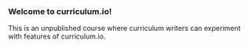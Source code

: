 ### Welcome to curriculum.io!

This is an unpublished course where curriculum writers can experiment with features of curriculum.io.